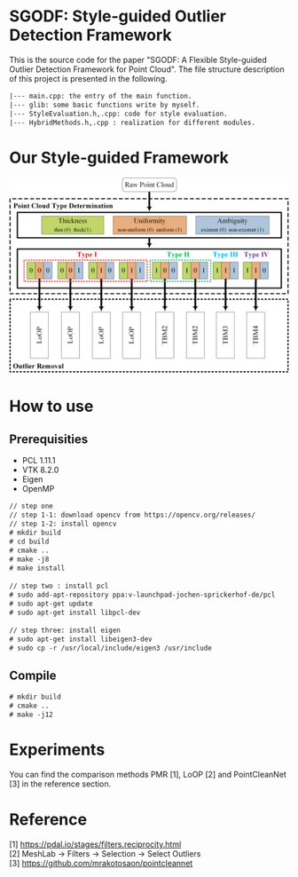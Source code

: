 # SGODF: Style-guided Outlier Detection Framework
This is the source code for the paper "SGODF: A Flexible Style-guided Outlier Detection Framework for Point Cloud". The file structure description of this project is presented in the following.  
```
|--- main.cpp: the entry of the main function.
|--- glib: some basic functions write by myself.
|--- StyleEvaluation.h,.cpp: code for style evaluation.
|--- HybridMethods.h,.cpp : realization for different modules.
```
# Our Style-guided Framework  
![](./figure/StyleClassification.png)
# How to use
## Prerequisities   
* PCL 1.11.1
* VTK 8.2.0
* Eigen 
* OpenMP
```
// step one
// step 1-1: download opencv from https://opencv.org/releases/
// step 1-2: install opencv
# mkdir build
# cd build
# cmake ..
# make -j8
# make install

// step two : install pcl
# sudo add-apt-repository ppa:v-launchpad-jochen-sprickerhof-de/pcl
# sudo apt-get update
# sudo apt-get install libpcl-dev

// step three: install eigen
# sudo apt-get install libeigen3-dev
# sudo cp -r /usr/local/include/eigen3 /usr/include 
```

## Compile  
```
# mkdir build
# cmake ..
# make -j12
```
# Experiments
You can find the comparison methods PMR [1], LoOP [2] and PointCleanNet [3] in the reference section.
# Reference  
[1] https://pdal.io/stages/filters.reciprocity.html  
[2] MeshLab -> Filters -> Selection -> Select Outliers  
[3] https://github.com/mrakotosaon/pointcleannet  